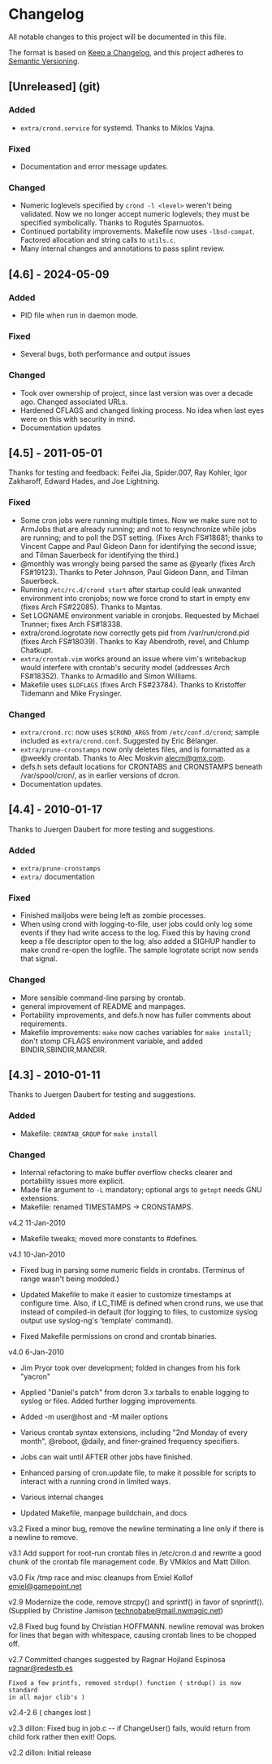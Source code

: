# Changelog

All notable changes to this project will be documented in this file.

The format is based on [Keep a Changelog](https://keepachangelog.com/en/1.1.0/),
and this project adheres to [Semantic Versioning](https://semver.org/spec/v2.0.0.html).

## [Unreleased] (git)

### Added

- `extra/crond.service` for systemd. Thanks to Miklos Vajna.

### Fixed

- Documentation and error message updates.

### Changed

- Numeric loglevels specified by `crond -l <level>` weren't being validated.
  Now we no longer accept numeric loglevels; they must be specified
  symbolically. Thanks to Rogutės Sparnuotos.
- Continued portability improvements. Makefile now uses `-lbsd-compat`.
  Factored allocation and string calls to `utils.c`.
- Many internal changes and annotations to pass splint review.

## [4.6] - 2024-05-09

### Added

- PID file when run in daemon mode.

### Fixed

- Several bugs, both performance and output issues

### Changed

- Took over ownership of project, since last version was over a decade ago. Changed associated URLs.
- Hardened CFLAGS and changed linking process. No idea when last eyes were on this with security in mind.
- Documentation updates


## [4.5] - 2011-05-01

Thanks for testing and feedback: Feifei Jia, Spider.007, Ray Kohler,
Igor Zakharoff, Edward Hades, and Joe Lightning.

### Fixed

- Some cron jobs were running multiple times. Now we make sure not to
  ArmJobs that are already running; and not to resynchronize while jobs are
  running; and to poll the DST setting. (Fixes Arch FS#18681; thanks to Vincent
  Cappe and Paul Gideon Dann for identifying the second issue; and Tilman
  Sauerbeck for identifying the third.)
- @monthly was wrongly being parsed the same as @yearly (fixes Arch
  FS#19123). Thanks to Peter Johnson, Paul Gideon Dann, and Tilman Sauerbeck.
- Running `/etc/rc.d/crond start` after startup could leak unwanted
  environment into cronjobs; now we force crond to start in empty env
  (fixes Arch FS#22085). Thanks to Mantas.
- Set LOGNAME environment variable in cronjobs. Requested by Michael
  Trunner; fixes Arch FS#18338.
- extra/crond.logrotate now correctly gets pid from /var/run/crond.pid
  (fixes Arch FS#18039). Thanks to Kay Abendroth, revel, and Chlump Chatkupt.
- `extra/crontab.vim` works around an issue where vim's writebackup would
  interfere with crontab's security model (addresses Arch FS#18352).
  Thanks to Armadillo and Simon Williams.
- Makefile uses `$LDFLAGS` (fixes Arch FS#23784).
  Thanks to Kristoffer Tidemann and Mike Frysinger.

### Changed

- `extra/crond.rc`: now uses `$CROND_ARGS` from `/etc/conf.d/crond`; sample included
  as `extra/crond.conf`. Suggested by Eric Bélanger.
- `extra/prune-cronstamps` now only deletes files, and is formatted as a
  @weekly crontab. Thanks to Alec Moskvin <alecm@gmx.com>.
- defs.h sets default locations for CRONTABS and CRONSTAMPS beneath /var/spool/cron/,
  as in earlier versions of dcron.
- Documentation updates.


## [4.4] - 2010-01-17

Thanks to Juergen Daubert for more testing and suggestions.

### Added

- `extra/prune-cronstamps`
- `extra/` documentation

### Fixed

- Finished mailjobs were being left as zombie processes.
- When using crond with logging-to-file, user jobs could only log some
  events if they had write access to the log. Fixed this by having crond
  keep a file descriptor open to the log; also added a SIGHUP handler
  to make crond re-open the logfile. The sample logrotate script now
  sends that signal.

### Changed
- More sensible command-line parsing by crontab.
- general improvement of README and manpages.
- Portability improvements, and defs.h now has fuller comments about
  requirements.
- Makefile improvements: `make` now caches variables for `make install`;
    don't stomp CFLAGS environment variable, and added BINDIR,SBINDIR,MANDIR.


## [4.3] - 2010-01-11

Thanks to Juergen Daubert for testing and suggestions.

### Added

- Makefile: `CRONTAB_GROUP` for `make install`
### Changed

- Internal refactoring to make buffer overflow checks
  clearer and portability issues more explicit.
- Made file argument to `-L` mandatory; optional args to
  `getopt` needs GNU extensions.
- Makefile: renamed TIMESTAMPS -> CRONSTAMPS.


v4.2  11-Jan-2010
  * Makefile tweaks; moved more constants to #defines.

v4.1  10-Jan-2010
  * Fixed bug in parsing some numeric fields in crontabs. (Terminus of range
    wasn't being modded.)

  * Updated Makefile to make it easier to customize timestamps at configure
    time. Also, if LC_TIME is defined when crond runs, we use that instead of
    compiled-in default (for logging to files, to customize syslog output use
    syslog-ng's 'template' command).

  * Fixed Makefile permissions on crond and crontab binaries.

v4.0  6-Jan-2010
  * Jim Pryor took over development; folded in changes from his fork "yacron"

  * Applied "Daniel's patch" from dcron 3.x tarballs to enable logging to syslog or
    files. Added further logging improvements.

  * Added -m user@host and -M mailer options

  * Various crontab syntax extensions, including "2nd Monday of every month",
    @reboot, @daily, and finer-grained frequency specifiers.

  * Jobs can wait until AFTER other jobs have finished.

  * Enhanced parsing of cron.update file, to make it possible for scripts to
    interact with a running crond in limited ways.

  * Various internal changes

  * Updated Makefile, manpage buildchain, and docs

v3.2
    Fixed a minor bug, remove the newline terminating a line only if there
    is a newline to remove.

v3.1
    Add support for root-run crontab files in /etc/cron.d and rewrite a
    good chunk of the crontab file management code.  By VMiklos and Matt
    Dillon.

v3.0
    Fix /tmp race and misc cleanups from Emiel Kollof <emiel@gamepoint.net>

v2.9
    Modernize the code, remove strcpy() and sprintf() in favor of snprintf().
    (Supplied by Christine Jamison <technobabe@mail.nwmagic.net>)

v2.8
    Fixed bug found by Christian HOFFMANN.  newline removal was broken
    for lines that began with whitespace, causing crontab lines to be
    chopped off.

v2.7
    Committed changes suggested by
    Ragnar Hojland Espinosa <ragnar@redestb.es>

    Fixed a few printfs, removed strdup() function ( strdup() is now standard
    in all major clib's )

v2.4-2.6
    ( changes lost )

v2.3
    dillon: Fixed bug in job.c -- if ChangeUser() fails, would return from child fork rather
        then exit!  Oops.

v2.2
    dillon: Initial release

